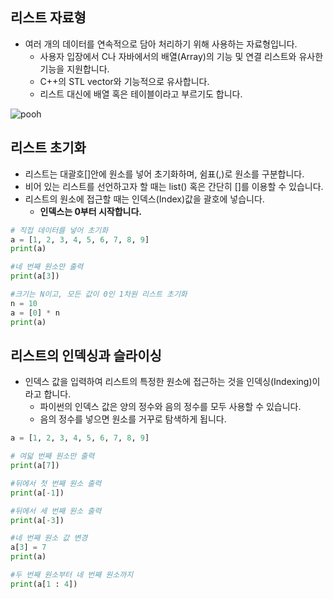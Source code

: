 ## 리스트 자료형
- 여러 개의 데이터를 연속적으로 담아 처리하기 위해 사용하는 자료형입니다.
  - 사용자 입장에서 C나 자바에서의 배열(Array)의 기능 및 연결 리스트와 유사한 기능을 지원합니다.
  - C++의 STL vector와 기능적으로 유사합니다.
  - 리스트 대신에 배열 혹은 테이블이라고 부르기도 합니다.
  
 <!-- ex -->
![pooh](https://wikidocs.net/images/page/22958/3_2.png)

## 리스트 초기화
- 리스트는 대괄호[]안에 원소를 넣어 초기화하며, 쉼표(,)로 원소를 구분합니다.
- 비어 있는 리스트를 선언하고자 할 때는 list() 혹은 간단히 []를 이용할 수 있습니다.
- 리스트의 원소에 접근할 때는 인덱스(Index)값을 괄호에 넣습니다.
  - **인덱스는 0부터 시작합니다.** 

```python
# 직접 데이터를 넣어 초기화
a = [1, 2, 3, 4, 5, 6, 7, 8, 9]
print(a)

#네 번째 원소만 출력
print(a[3])

#크기는 N이고, 모든 값이 0인 1차원 리스트 초기화
n = 10
a = [0] * n
print(a)

```

## 리스트의 인덱싱과 슬라이싱
- 인덱스 값을 입력하여 리스트의 특정한 원소에 접근하는 것을 인덱싱(Indexing)이라고 합니다.
  - 파이썬의 인덱스 값은 양의 정수와 음의 정수를 모두 사용할 수 있습니다.
  - 음의 정수를 넣으면 원소를 거꾸로 탐색하게 됩니다.
```python
a = [1, 2, 3, 4, 5, 6, 7, 8, 9]

# 여덟 번째 원소만 출력
print(a[7])

#뒤에서 첫 번째 원소 출력
print(a[-1])

#뒤에서 세 번째 원소 출력
print(a[-3])

#네 번째 원소 값 변경
a[3] = 7
print(a)

#두 번째 원소부터 네 번째 원소까지
print(a[1 : 4])
```
